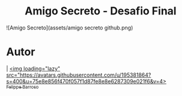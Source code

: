 <h1 align="center"> Amigo Secreto - Desafio Final </h1>

![Amigo Secreto](assets/amigo secreto github.png)



# Autor

| [<img loading="lazy" src="https://avatars.githubusercontent.com/u/195381864?s=400&u=75e8e856f470f057f1d87fe8e8e6287309e021f6&v=4><br><sub>Felippe Barroso</sub>](https://github.com/lippebarroso)
